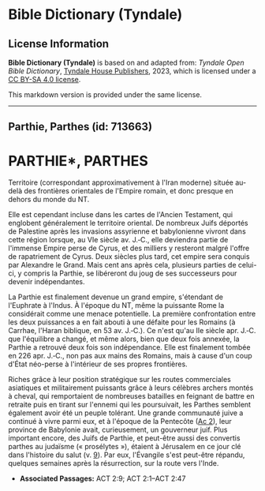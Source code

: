 # Bible Dictionary (Tyndale)

## License Information

**Bible Dictionary (Tyndale)** is based on and adapted from: _Tyndale Open Bible Dictionary_, [Tyndale House Publishers](https://tyndaleopenresources.com/), 2023, which is licensed under a [CC BY-SA 4.0 license](https://creativecommons.org/licenses/by-sa/4.0/legalcode.en).

This markdown version is provided under the same license.



--------------------------------

## Parthie, Parthes (id: 713663)

PARTHIE\*, PARTHES
==================

Territoire (correspondant approximativement à l'Iran moderne) située au\-delà des frontières orientales de l'Empire romain, et donc presque en dehors du monde du NT.

Elle est cependant incluse dans les cartes de l'Ancien Testament, qui englobent généralement le territoire oriental. De nombreux Juifs déportés de Palestine après les invasions assyrienne et babylonienne vivront dans cette région lorsque, au VIe siècle av. J.‑C., elle deviendra partie de l'immense Empire perse de Cyrus, et des milliers y resteront malgré l'offre de rapatriement de Cyrus. Deux siècles plus tard, cet empire sera conquis par Alexandre le Grand. Mais cent ans après cela, plusieurs parties de celui\-ci, y compris la Parthie, se libéreront du joug de ses successeurs pour devenir indépendantes.

La Parthie est finalement devenue un grand empire, s'étendant de l'Euphrate à l'Indus. À l'époque du NT, même la puissante Rome la considérait comme une menace potentielle. La première confrontation entre les deux puissances a en fait abouti à une défaite pour les Romains (à Carrhae, l'Haran biblique, en 53 av. J.‑C.). Ce n'est qu'au IIe siècle apr. J.‑C. que l'équilibre a changé, et même alors, bien que deux fois annexée, la Parthie a retrouvé deux fois son indépendance. Elle est finalement tombée en 226 apr. J.‑C., non pas aux mains des Romains, mais à cause d'un coup d'État néo\-perse à l'intérieur de ses propres frontières.

Riches grâce à leur position stratégique sur les routes commerciales asiatiques et militairement puissants grâce à leurs célèbres archers montés à cheval, qui remportaient de nombreuses batailles en feignant de battre en retraite puis en tirant sur l'ennemi qui les poursuivait, les Parthes semblent également avoir été un peuple tolérant. Une grande communauté juive a continué à vivre parmi eux, et à l'époque de la Pentecôte ([Ac 2](https://ref.ly/Acts2:1-Acts2:47)), leur province de Babylonie avait, curieusement, un gouverneur juif. Plus important encore, des Juifs de Parthie, et peut\-être aussi des convertis parthes au judaïsme (« prosélytes »), étaient à Jérusalem en ce jour clé dans l'histoire du salut (v. [9](https://ref.ly/Acts2:9)). Par eux, l'Évangile s'est peut\-être répandu, quelques semaines après la résurrection, sur la route vers l'Inde.

* **Associated Passages:** ACT 2:9; ACT 2:1–ACT 2:47

